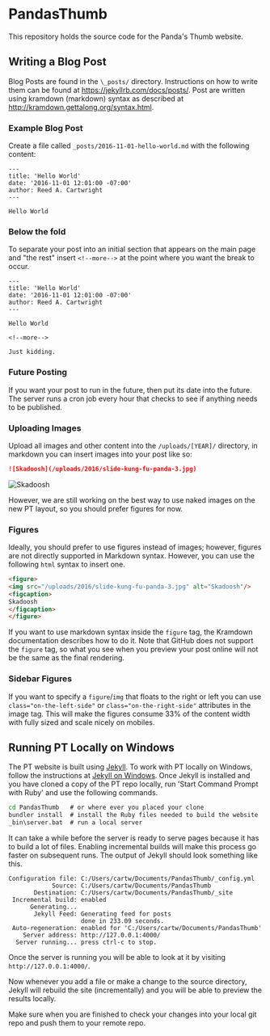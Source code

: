 # PandasThumb
This repository holds the source code for the Panda's Thumb website.

## Writing a Blog Post

Blog Posts are found in the `\_posts/` directory.  Instructions on how to write them can be found at https://jekyllrb.com/docs/posts/.  Post are written using kramdown (markdown) syntax as described at http://kramdown.gettalong.org/syntax.html.

### Example Blog Post
Create a file called `_posts/2016-11-01-hello-world.md` with the following content:

```
---
title: 'Hello World'
date: '2016-11-01 12:01:00 -07:00'
author: Reed A. Cartwright
---

Hello World
```

### Below the fold
To separate your post into an initial section that appears on the main page and "the rest" insert `<!--more-->` at the point where you want the break to occur.

```
---
title: 'Hello World'
date: '2016-11-01 12:01:00 -07:00'
author: Reed A. Cartwright
---

Hello World

<!--more-->

Just kidding.
```

### Future Posting

If you want your post to run in the future, then put its date into the future. The server runs a cron job every hour that checks to see if anything needs to be published.

### Uploading Images

Upload all images and other content into the `/uploads/[YEAR]/` directory, in markdown you can insert images into your post like so:

```markdown
![Skadoosh](/uploads/2016/slide-kung-fu-panda-3.jpg)
```

![Skadoosh](/uploads/2016/slide-kung-fu-panda-3.jpg)

However, we are still working on the best way to use naked images on the new PT layout, so you should prefer figures for now.

### Figures

Ideally, you should prefer to use figures instead of images; however, figures are not directly supported in Markdown syntax.  However, you can use the following `html` syntax to insert one.

```html
<figure>
<img src="/uploads/2016/slide-kung-fu-panda-3.jpg" alt="Skadoosh"/>
<figcaption>
Skadoosh
</figcaption>
</figure>
```

If you want to use markdown syntax inside the `figure` tag, the Kramdown documentation describes how to do it.  Note that GitHub does not support the `figure` tag, so what you see when you preview your post online will not be the same as the final rendering.

### Sidebar Figures

If you want to specify a `figure`/`img` that floats to the right or left you can use `class="on-the-left-side"` or `class="on-the-right-side"` attributes in the image tag. This will make the figures consume 33% of the content width with fully sized and scale nicely on mobiles.

## Running PT Locally on Windows

The PT website is built using [Jekyll](https://jekyllrb.com/). To work with PT locally on Windows, follow the instructions at [Jekyll on Windows](https://jekyllrb.com/docs/installation/windows/).  Once Jekyll is installed and you have cloned a copy of the PT repo locally, run 'Start Command Prompt with Ruby' and use the following commands.

```bat
cd PandasThumb   # or where ever you placed your clone
bundler install  # install the Ruby files needed to build the website
_bin\server.bat  # run a local server
```

It can take a while before the server is ready to serve pages because it has to build a lot of files. Enabling incremental builds will make this process go faster on subsequent runs. The output of Jekyll should look something like this.

```
Configuration file: C:/Users/cartw/Documents/PandasThumb/_config.yml
            Source: C:/Users/cartw/Documents/PandasThumb
       Destination: C:/Users/cartw/Documents/PandasThumb/_site
 Incremental build: enabled
      Generating... 
       Jekyll Feed: Generating feed for posts
                    done in 233.09 seconds.
 Auto-regeneration: enabled for 'C:/Users/cartw/Documents/PandasThumb'
    Server address: http://127.0.0.1:4000/
  Server running... press ctrl-c to stop.
```

Once the server is running you will be able to look at it by visiting `http://127.0.0.1:4000/`.

Now whenever you add a file or make a change to the source directory, Jekyll will rebuild the site (incrementally) and you will be able to preview the results locally.

Make sure when you are finished to check your changes into your local git repo and push them to your remote repo.